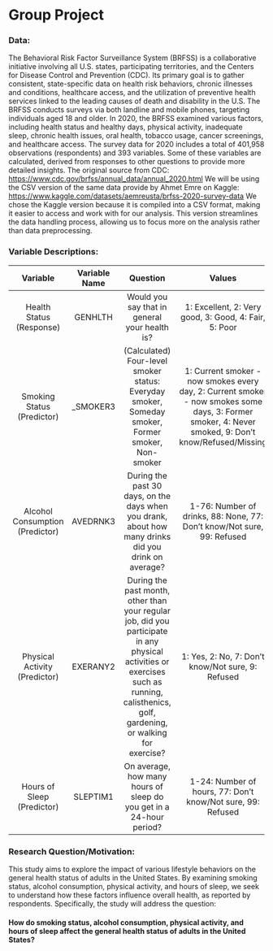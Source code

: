 # Group Project

### Data: 
The Behavioral Risk Factor Surveillance System (BRFSS) is a collaborative initiative involving all U.S. states, participating territories, and the Centers for Disease Control and Prevention (CDC). Its primary goal is to gather consistent, state-specific data on health risk behaviors, chronic illnesses and conditions, healthcare access, and the utilization of preventive health services linked to the leading causes of death and disability in the U.S. The BRFSS conducts surveys via both landline and mobile phones, targeting individuals aged 18 and older. In 2020, the BRFSS examined various factors, including health status and healthy days, physical activity, inadequate sleep, chronic health issues, oral health, tobacco usage, cancer screenings, and healthcare access. The survey data for 2020 includes a total of 401,958 observations (respondents) and 393 variables. Some of these variables are calculated, derived from responses to other questions to provide more detailed insights. 
The original source from CDC: https://www.cdc.gov/brfss/annual_data/annual_2020.html
We will be using the CSV version of the same data provide by Ahmet Emre on Kaggle: https://www.kaggle.com/datasets/aemreusta/brfss-2020-survey-data
We chose the Kaggle version because it is compiled into a CSV format, making it easier to access and work with for our analysis. This version streamlines the data handling process, allowing us to focus more on the analysis rather than data preprocessing.



### Variable Descriptions:

| Variable | Variable Name | Question | Values | Type  |
| :---:    |  :---:        |  :---:   | :---:  | :---: |
| Health Status (Response) |GENHLTH | Would you say that in general your health is? | 1: Excellent, 2: Very good, 3: Good, 4: Fair, 5: Poor | Categorical |
| Smoking Status (Predictor) | _SMOKER3 | (Calculated) Four-level smoker status: Everyday smoker, Someday smoker, Former smoker, Non-smoker | 1: Current smoker - now smokes every day, 2: Current smoker - now smokes some days, 3: Former smoker, 4: Never smoked, 9: Don’t know/Refused/Missing | Categorical|
| Alcohol Consumption (Predictor) |AVEDRNK3|During the past 30 days, on the days when you drank, about how many drinks did you drink on average?|1-76: Number of drinks, 88: None, 77: Don’t know/Not sure, 99: Refused|Numerical|
| Physical Activity (Predictor)|EXERANY2|During the past month, other than your regular job, did you participate in any physical activities or exercises such as running, calisthenics, golf, gardening, or walking for exercise?|1: Yes, 2: No, 7: Don’t know/Not sure, 9: Refused|Categorical|
| Hours of Sleep (Predictor)|SLEPTIM1|On average, how many hours of sleep do you get in a 24-hour period?|1-24: Number of hours, 77: Don’t know/Not sure, 99: Refused| Numerical|



### Research Question/Motivation: 
This study aims to explore the impact of various lifestyle behaviors on the general health status of adults in the United States. 
By examining smoking status, alcohol consumption, physical activity, and hours of sleep, we seek to understand how these factors influence overall health, as reported by respondents. 
Specifically, the study will address the question: 
#### How do smoking status, alcohol consumption, physical activity, and hours of sleep affect the general health status of adults in the United States?





